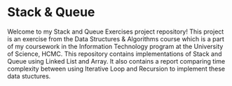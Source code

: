 # Stack & Queue
Welcome to my Stack and Queue Exercises project repository! This project is an exercise from the Data Structures & Algorithms course which is a part of my coursework in the Information Technology program at the University of Science, HCMC.
This repository contains implementations of Stack and Queue using Linked List and Array. It also contains a report comparing time complexity between using Iterative Loop and Recursion to implement these data stuctures. 
